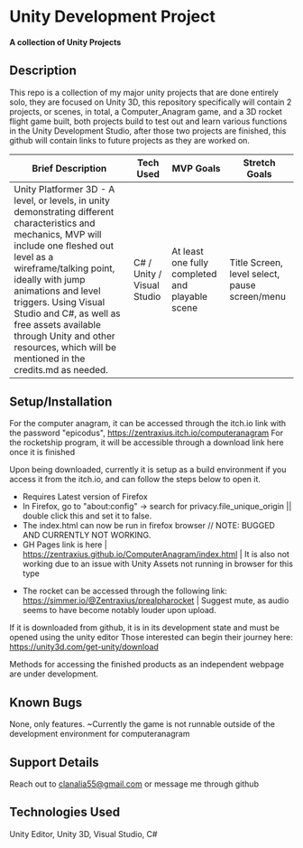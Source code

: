 # Unity Development Project

#### A collection of Unity Projects

## Description

This repo is a collection of my major unity projects that are done entirely solo, they are focused on Unity 3D, this repository specifically will contain 2 projects, or scenes, in total, a Computer_Anagram game, and a 3D rocket flight game built, both projects build to test out and learn various functions in the Unity Development Studio, after those two projects are finished, this github will contain links to future projects as they are worked on.

| Brief Description                                                                                                                                                                                                                                                                                                                                                                    | Tech Used                  | MVP Goals                                       | Stretch Goals                                 |
| ------------------------------------------------------------------------------------------------------------------------------------------------------------------------------------------------------------------------------------------------------------------------------------------------------------------------------------------------------------------------------------ | -------------------------- | ----------------------------------------------- | --------------------------------------------- |
| Unity Platformer 3D - A level, or levels, in unity demonstrating different characteristics and mechanics, MVP will include one fleshed out level as a wireframe/talking point, ideally with jump animations and level triggers. Using Visual Studio and C#, as well as free assets available through Unity and other resources, which will be mentioned in the credits.md as needed. | C# / Unity / Visual Studio | At least one fully completed and playable scene | Title Screen, level select, pause screen/menu |

## Setup/Installation

For the computer anagram, it can be accessed through the itch.io link with the password "epicodus", https://zentraxius.itch.io/computeranagram
For the rocketship program, it will be accessible through a download link here once it is finished

Upon being downloaded, currently it is setup as a build environment if you access it from the itch.io, and can follow the steps below to open it.

- Requires Latest version of Firefox
- In Firefox, go to "about:config" -> search for privacy.file_unique_origin || double click this and set it to false.
- The index.html can now be run in firefox browser // NOTE: BUGGED AND CURRENTLY NOT WORKING.
- GH Pages link is here | https://zentraxius.github.io/ComputerAnagram/index.html | It is also not working due to an issue with Unity Assets not running in browser for this type
* The rocket can be accessed through the following link: https://simmer.io/@Zentraxius/prealpharocket | Suggest mute, as audio seems to have become notably louder upon upload.

If it is downloaded from github, it is in its development state and must be opened using the unity editor
Those interested can begin their journey here: https://unity3d.com/get-unity/download

Methods for accessing the finished products as an independent webpage are under development.

## Known Bugs

None, only features.
~Currently the game is not runnable outside of the development environment for computeranagram

## Support Details

Reach out to clanalia55@gmail.com or message me through github

## Technologies Used

Unity Editor, Unity 3D, Visual Studio, C#
